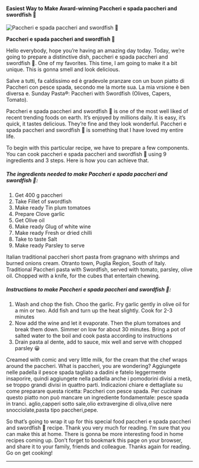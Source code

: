             

#### Easiest Way to Make Award-winning Paccheri e spada paccheri and swordfish 🎄

![Paccheri e spada paccheri and swordfish 🎄](https://img-global.cpcdn.com/recipes/c3dd6db3dc55b75b/751x532cq70/paccheri-e-spada-paccheri-and-swordfish-%f0%9f%8e%84-recipe-main-photo.jpg)

**Paccheri e spada paccheri and swordfish 🎄**

Hello everybody, hope you’re having an amazing day today. Today, we’re going to prepare a distinctive dish, paccheri e spada paccheri and swordfish 🎄. One of my favorites. This time, I am going to make it a bit unique. This is gonna smell and look delicious.

Salve a tutti, fa caldissimo ed è gradevole pranzare con un buon piatto di Paccheri con pesce spada, secondo me la morte sua. La mia vrsione è ben diversa e. Sunday Pasta®: Paccheri with Swordfish (Olives, Capers, Tomato).

Paccheri e spada paccheri and swordfish 🎄 is one of the most well liked of recent trending foods on earth. It’s enjoyed by millions daily. It is easy, it’s quick, it tastes delicious. They’re fine and they look wonderful. Paccheri e spada paccheri and swordfish 🎄 is something that I have loved my entire life.

To begin with this particular recipe, we have to prepare a few components. You can cook paccheri e spada paccheri and swordfish 🎄 using 9 ingredients and 3 steps. Here is how you can achieve that.

##### The ingredients needed to make Paccheri e spada paccheri and swordfish 🎄:

1.  Get 400 g paccheri
2.  Take Fillet of swordfish
3.  Make ready Tin plum tomatoes
4.  Prepare Clove garlic
5.  Get Olive oil
6.  Make ready Glug of white wine
7.  Make ready Fresh or dried chilli
8.  Take to taste Salt
9.  Make ready Parsley to serve

Italian traditional paccheri short pasta from gragnano with shrimps and burned onions cream. Otranto town, Puglia Region, South of Italy. Traditional Paccheri pasta with Swordfish, served with tomato, parsley, olive oil. Chopped with a knife, for the cubes that entertain chewing.

##### Instructions to make Paccheri e spada paccheri and swordfish 🎄:

1.  Wash and chop the fish. Choo the garlic. Fry garlic gently in olive oil for a min or two. Add fish and turn up the heat slightly. Cook for 2-3 minutes
2.  Now add the wine and let it evaporate. Then the plum tomatoes and break them down. Simmer on low for about 30 minutes. Bring a pot of salted water to the boil and cook pasta according to instructions
3.  Drain pasta al dente, add to sauce, mix well and serve with chopped parsley 😀

Creamed with comic and very little milk, for the cream that the chef wraps around the paccheri. What is paccheri, you are wondering? Aggiungete nelle padella il pesce spada tagliato a dadini e fatelo leggermente insaporire, quindi aggiungete nella padella anche i pomodorini divisi a metà, se troppo grandi divisi in quattro parti. Indicazioni chiare e dettagliate su come preparare questa ricetta: Paccheri con pesce spada. Per cucinare questo piatto non può mancare un ingrediente fondamentale: pesce spada in tranci. aglio,capperi sotto sale,olio extravergine di oliva,olive nere snocciolate,pasta tipo paccheri,pepe.

So that’s going to wrap it up for this special food paccheri e spada paccheri and swordfish 🎄 recipe. Thank you very much for reading. I’m sure that you can make this at home. There is gonna be more interesting food in home recipes coming up. Don’t forget to bookmark this page on your browser, and share it to your family, friends and colleague. Thanks again for reading. Go on get cooking!

* * *